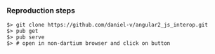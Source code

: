 ### Reproduction steps

```
$> git clone https://github.com/daniel-v/angular2_js_interop.git
$> pub get
$> pub serve
$> # open in non-dartium browser and click on button
```

